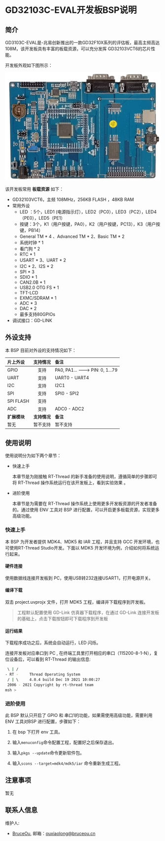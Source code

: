 # GD32103C-EVAL开发板BSP说明

## 简介

GD3103C-EVAL是-兆易创新推出的一款GD32F10X系列的评估板，最高主频高达108M，该开发板具有丰富的板载资源，可以充分发挥 GD32103VCT6的芯片性能。

开发板外观如下图所示：

![board](figures/board.jpg)

该开发板常用 **板载资源** 如下：

- GD32103VCT6，主频 108MHz，256KB FLASH ，48KB RAM 
- 常用外设
  - LED ：5个，LED1 (电源指示灯），LED2（PC0），LED3（PC2），LED4（PE0），LED5（PE1）
  - 按键：3个，K1（用户按键，PA0），K2（用户按键，PC13），K3（用户按键，PB14）
  - General TM * 4 、Advanced TM * 2、Basic TM * 2
  - 系统时钟 * 1
  - 看门狗 * 2
  - RTC * 1
  - USART * 3、UART * 2
  - I2C * 2、I2S * 2
  - SPI * 3
  - SDIO * 1
  - CAN2.0B * 1
  - USB2.0 OTG FS * 1
  - TFT-LCD
  - EXMC/SDRAM * 1
  - ADC * 3
  - DAC * 2
  - 最多支持80GPIOs
- 调试接口：GD-LINK

## 外设支持

本 BSP 目前对外设的支持情况如下：

| **片上外设**  | **支持情况** | **备注**                                |
|:--------- |:--------:|:------------------------------------- |
| GPIO      | 支持       | PA0, PA1... ---> PIN: 0, 1...79 |
| UART      | 支持       | UART0 - UART4                         |
| I2C       | 支持       | I2C1                                  |
| SPI       | 支持       | SPI0 - SPI2                           |
| SPI FLASH | 支持       |                                       |
| ADC       | 支持       | ADC0 - ADC2                            |
| **扩展模块**  | **支持情况** | **备注**                                |
| 暂无        | 暂不支持     | 暂不支持                                  |

## 使用说明

使用说明分为如下两个章节：

- 快速上手
  
  本章节是为刚接触 RT-Thread 的新手准备的使用说明，遵循简单的步骤即可将 RT-Thread 操作系统运行在该开发板上，看到实验效果 。

- 进阶使用
  
  本章节是为需要在 RT-Thread 操作系统上使用更多开发板资源的开发者准备的。通过使用 ENV 工具对 BSP 进行配置，可以开启更多板载资源，实现更多高级功能。

### 快速上手

本 BSP 为开发者提供 MDK4、MDK5 和 IAR 工程，并且支持 GCC 开发环境，也可使用RT-Thread Studio开发。下面以 MDK5 开发环境为例，介绍如何将系统运行起来。

#### 硬件连接

使用数据线连接开发板到 PC，使用USB转232连接USART1，打开电源开关。

#### 编译下载

双击 project.uvprojx 文件，打开 MDK5 工程，编译并下载程序到开发板。

> 工程默认配置使用 GD-Link  仿真器下载程序，在通过 GD-Link  连接开发板的基础上，点击下载按钮即可下载程序到开发板

#### 运行结果

下载程序成功之后，系统会自动运行，LED 闪烁。

连接开发板对应串口到 PC , 在终端工具里打开相应的串口（115200-8-1-N），复位设备后，可以看到 RT-Thread 的输出信息:

```bash
 \ | /
- RT -     Thread Operating System
 / | \     4.0.4 build Dec 19 2021 10:00:27
 2006 - 2021 Copyright by rt-thread team
msh >
```

### 进阶使用

此 BSP 默认只开启了 GPIO 和 串口1的功能，如果需使用高级功能，需要利用 ENV 工具对BSP 进行配置，步骤如下：

1. 在 bsp 下打开 env 工具。

2. 输入`menuconfig`命令配置工程，配置好之后保存退出。

3. 输入`pkgs --update`命令更新软件包。

4. 输入`scons --target=mdk4/mdk5/iar` 命令重新生成工程。

## 注意事项

暂无

## 联系人信息

维护人:

- [BruceOu](https://github.com/Ouxiaolong/), 邮箱：<ouxiaolong@bruceou.cn>